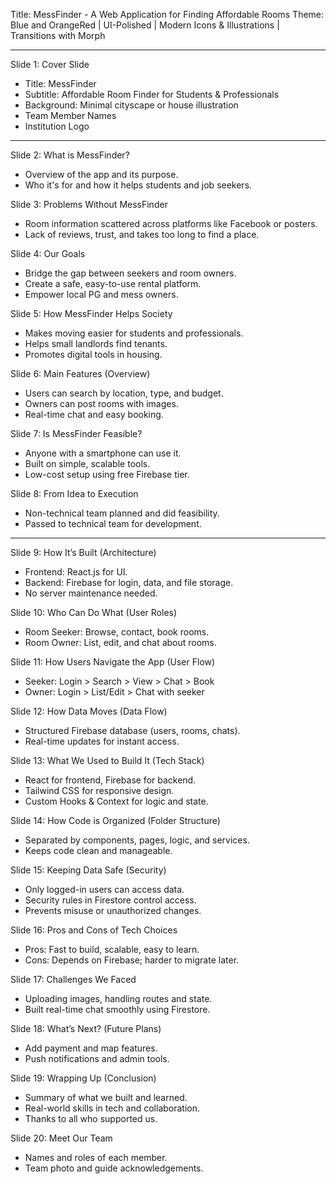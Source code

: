 Title: MessFinder - A Web Application for Finding Affordable Rooms
Theme: Blue and OrangeRed | UI-Polished | Modern Icons & Illustrations | Transitions with Morph

---

Slide 1: Cover Slide

* Title: MessFinder
* Subtitle: Affordable Room Finder for Students & Professionals
* Background: Minimal cityscape or house illustration
* Team Member Names
* Institution Logo

---

Slide 2: What is MessFinder?

* Overview of the app and its purpose.
* Who it's for and how it helps students and job seekers.

Slide 3: Problems Without MessFinder

* Room information scattered across platforms like Facebook or posters.
* Lack of reviews, trust, and takes too long to find a place.

Slide 4: Our Goals

* Bridge the gap between seekers and room owners.
* Create a safe, easy-to-use rental platform.
* Empower local PG and mess owners.

Slide 5: How MessFinder Helps Society

* Makes moving easier for students and professionals.
* Helps small landlords find tenants.
* Promotes digital tools in housing.

Slide 6: Main Features (Overview)

* Users can search by location, type, and budget.
* Owners can post rooms with images.
* Real-time chat and easy booking.

Slide 7: Is MessFinder Feasible?

* Anyone with a smartphone can use it.
* Built on simple, scalable tools.
* Low-cost setup using free Firebase tier.

Slide 8: From Idea to Execution

* Non-technical team planned and did feasibility.
* Passed to technical team for development.

---

Slide 9: How It’s Built (Architecture)

* Frontend: React.js for UI.
* Backend: Firebase for login, data, and file storage.
* No server maintenance needed.

Slide 10: Who Can Do What (User Roles)

* Room Seeker: Browse, contact, book rooms.
* Room Owner: List, edit, and chat about rooms.

Slide 11: How Users Navigate the App (User Flow)

* Seeker: Login > Search > View > Chat > Book
* Owner: Login > List/Edit > Chat with seeker

Slide 12: How Data Moves (Data Flow)

* Structured Firebase database (users, rooms, chats).
* Real-time updates for instant access.

Slide 13: What We Used to Build It (Tech Stack)

* React for frontend, Firebase for backend.
* Tailwind CSS for responsive design.
* Custom Hooks & Context for logic and state.

Slide 14: How Code is Organized (Folder Structure)

* Separated by components, pages, logic, and services.
* Keeps code clean and manageable.

Slide 15: Keeping Data Safe (Security)

* Only logged-in users can access data.
* Security rules in Firestore control access.
* Prevents misuse or unauthorized changes.

Slide 16: Pros and Cons of Tech Choices

* Pros: Fast to build, scalable, easy to learn.
* Cons: Depends on Firebase; harder to migrate later.

Slide 17: Challenges We Faced

* Uploading images, handling routes and state.
* Built real-time chat smoothly using Firestore.

Slide 18: What’s Next? (Future Plans)

* Add payment and map features.
* Push notifications and admin tools.

Slide 19: Wrapping Up (Conclusion)

* Summary of what we built and learned.
* Real-world skills in tech and collaboration.
* Thanks to all who supported us.

Slide 20: Meet Our Team

* Names and roles of each member.
* Team photo and guide acknowledgements.
